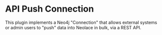 # API Push Connection

This plugin implements a Neo4j "Connection" that allows external systems or admin users to "push" data into Neolace in
bulk, via a REST API.
